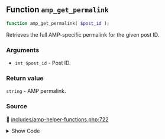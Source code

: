## Function `amp_get_permalink`

```php
function amp_get_permalink( $post_id );
```

Retrieves the full AMP-specific permalink for the given post ID.

### Arguments

* `int $post_id` - Post ID.

### Return value

`string` - AMP permalink.

### Source

:link: [includes/amp-helper-functions.php:722](/includes/amp-helper-functions.php#L722-L753)

<details>
<summary>Show Code</summary>

```php
function amp_get_permalink( $post_id ) {
	/**
	 * Filters the AMP permalink to short-circuit normal generation.
	 *
	 * Returning a non-false value in this filter will cause the `get_permalink()` to get called and the `amp_get_permalink` filter to not apply.
	 *
	 * @since 0.4
	 * @since 1.0 This filter does not apply when 'amp' theme support is present.
	 *
	 * @param false $url     Short-circuited URL.
	 * @param int   $post_id Post ID.
	 */
	$pre_url = apply_filters( 'amp_pre_get_permalink', false, $post_id );

	if ( false !== $pre_url ) {
		return $pre_url;
	}

	$permalink = get_permalink( $post_id );
	$amp_url   = amp_is_canonical() ? $permalink : amp_add_paired_endpoint( $permalink );

	/**
	 * Filters AMP permalink.
	 *
	 * @since 0.2
	 * @since 1.0 This filter does not apply when 'amp' theme support is present.
	 *
	 * @param false $amp_url AMP URL.
	 * @param int   $post_id Post ID.
	 */
	return apply_filters( 'amp_get_permalink', $amp_url, $post_id );
}
```

</details>
